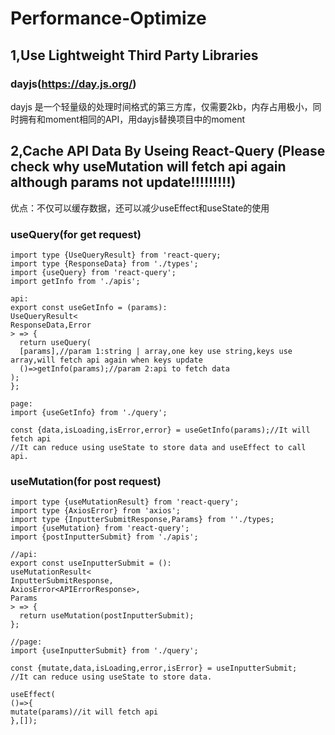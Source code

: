 # Performance-Optimize
## 1,Use Lightweight Third Party Libraries 
### dayjs(https://day.js.org/)
dayjs 是一个轻量级的处理时间格式的第三方库，仅需要2kb，内存占用极小，同时拥有和moment相同的API，用dayjs替换项目中的moment

## 2,Cache API Data By Useing React-Query  (Please check why useMutation will fetch api again although params not update!!!!!!!!!)
  优点：不仅可以缓存数据，还可以减少useEffect和useState的使用
### useQuery(for get request)
```
import type {UseQueryResult} from 'react-query;
import type {ResponseData} from './types';
import {useQuery} from 'react-query';
import getInfo from './apis';

api:
export const useGetInfo = (params):
UseQueryResult<
ResponseData,Error
> => {
  return useQuery(
  [params],//param 1:string | array,one key use string,keys use array,will fetch api again when keys update
  ()=>getInfo(params);//param 2:api to fetch data
);
};

page:
import {useGetInfo} from './query';

const {data,isLoading,isError,error} = useGetInfo(params);//It will fetch api
//It can reduce using useState to store data and useEffect to call api.

```

### useMutation(for post request)
```
import type {useMutationResult} from 'react-query';
import type {AxiosError} from 'axios';
import type {InputterSubmitResponse,Params} from ''./types;
import {useMutation} from 'react-query';
import {postInputterSubmit} from './apis';

//api:
export const useInputterSubmit = ():
useMutationResult<
InputterSubmitResponse,
AxiosError<APIErrorResponse>,
Params
> => {
  return useMutation(postInputterSubmit);
};

//page:
import {useInputterSubmit} from './query';

const {mutate,data,isLoading,error,isError} = useInputterSubmit;
//It can reduce using useState to store data.

useEffect(
()=>{
mutate(params)//it will fetch api
},[]);

```
